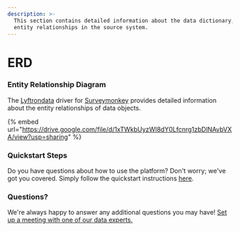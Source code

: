 ```yaml
---
description: >-
  This section contains detailed information about the data dictionary, and
  entity relationships in the source system.
---
```


# ERD

### Entity Relationship Diagram

The [Lyftrondata](https://www.lyftrondata.com/) driver for [Surveymonkey](https://www.lyftrondata.com/integration/marketing-analytics/survey-monkey//) provides detailed information about the entity relationships of data objects.

{% embed url="https://drive.google.com/file/d/1xTWkbUyzWl8dY0Lfcnrg1zbDlNAvbVXA/view?usp=sharing" %}

### Quickstart Steps

Do you have questions about how to use the platform? Don't worry; we've got you covered. Simply follow the quickstart instructions [here](../README.md).

### Questions? <a href="#questions" id="questions"></a>

We're always happy to answer any additional questions you may have! [Set up a meeting with one of our data experts.](https://www.lyftrondata.com/book-a-meeting/)

